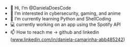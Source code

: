 - 👋 Hi, I’m @DanielaDoesCode
- 👀 I’m interested in cybersecurity, gaming, and anime
- 🌱 I’m currently learning Python and ShellCoding
- :computer: currently working on an app using the Spotify API
- 📫 How to reach me -> github and linkedin (www.linkedin.com/in/daniela-camarinha-abb485242)
